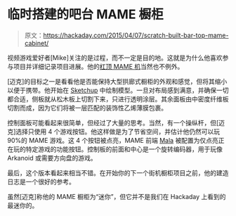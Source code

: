 # 临时搭建的吧台 MAME 橱柜

> 原文：<https://hackaday.com/2015/04/07/scratch-built-bar-top-mame-cabinet/>

视频游戏爱好者[Mike]关注的是过程，而不一定是目的地。这就是为什么他喜欢参与项目并详细记录项目进展。他的[杠顶 MAME 机](http://wiki.arcadecontrols.com/wiki/Mikes_Mini_Mame)当然也不例外。

[迈克]的目标之一是看看他是否能保持大型拱廊式橱柜的外观和感觉，但将其缩小以便于携带。他开始在 [Sketchup](http://www.sketchup.com/) 中绘制模型。一旦对布局感到满意，并确保一切都合适，侧板就从松木板上切割下来，只进行透明涂层。其余面板由中密度纤维板切割而成，因为它们将被一层匹配的装饰性乙烯薄膜包裹。

控制面板可能看起来很简单，但经过了大量的思考。当然，有一个操纵杆，但[迈克]选择只使用 4 个游戏按钮。他这样做是为了节省空间，并估计他仍然可以玩 90%的 MAME 游戏。这 4 个按钮被点亮，MAME 前端 [Mala](http://www.malafe.net/) 被配置为仅点亮正在玩的特定游戏的功能按钮。控制板的前面和中心是一个旋转编码器，用于玩像 Arkanoid 或需要方向盘的游戏。

最后，这个版本看起来相当不错。在开始你的下一个街机橱柜项目之前，他的建造日志是一个很好的参考。

虽然[迈克]称他的 MAME 橱柜为“迷你”，但它并不是我们在 Hackaday 上看到的最迷你的。